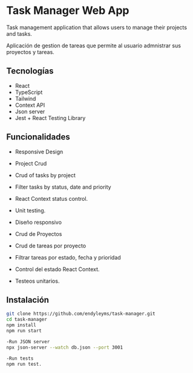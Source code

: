 # Task Manager Web App

Task management application that allows users to manage their projects and tasks.

Aplicación de gestion de tareas que permite al usuario admnistrar sus proyectos y tareas.

##  Tecnologías

- React
- TypeScript
- Tailwind
- Context API
- Json server
- Jest + React Testing Library

## Funcionalidades

- Responsive Design
- Project Crud
- Crud of tasks by project
- Filter tasks by status, date and priority
- React Context status control.
- Unit testing.

- Diseño responsivo
- Crud de Proyectos
- Crud de tareas por proyecto
- Filtrar tareas por estado, fecha y prioridad
- Control del estado React Context.
- Testeos unitarios.

## Instalación

```bash
git clone https://github.com/endyleyms/task-manager.git
cd task-manager
npm install
npm run start

-Run JSON server
npx json-server --watch db.json --port 3001

-Run tests
npm run test.

